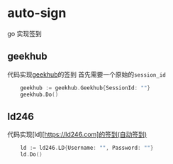 # auto-sign
go 实现签到

## geekhub
代码实现[geekhub](https://geekhub.com)的签到
首先需要一个原始的`session_id`
```go
	geekhub := geekhub.Geekhub{SessionId: ""}
	geekhub.Do()
```
## ld246
代码实现[ld][https://ld246.com]的签到(自动签到)
```go
	ld := ld246.LD{Username: "", Password: ""}
	ld.Do()
```